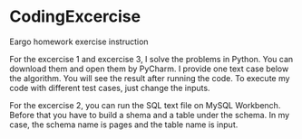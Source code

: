 # CodingExcercise
Eargo homework exercise instruction

For the excercise 1 and excercise 3, I solve the problems in Python. You can download them and open them by PyCharm. I provide one text case below the algorithm. You will see the result after running the code. To execute my code with different test cases, just change the inputs.

For the excercise 2, you can run the SQL text file on MySQL Workbench. Before that you have to build a shema and a table under the schema. In my case, the schema name is pages and the table name is input.
